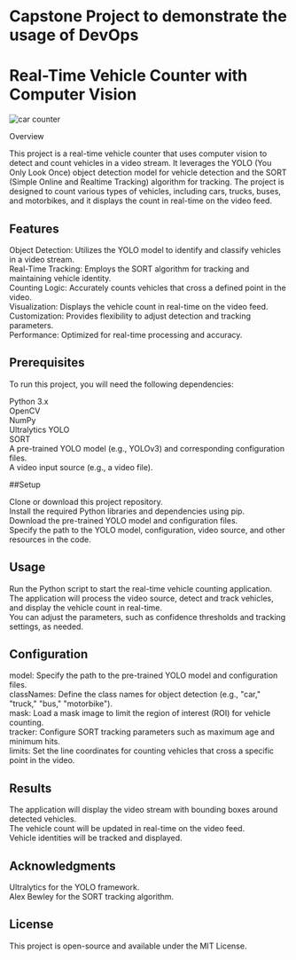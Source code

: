 
# Capstone Project to demonstrate the usage of DevOps  

# Real-Time Vehicle Counter with Computer Vision  

![car counter](https://github.com/ansh-sharmaa/Car-Counter/assets/126788870/8ed6b35c-2802-4854-8f7b-6747f156d95e)

Overview  

This project is a real-time vehicle counter that uses computer vision to detect and count vehicles in a video stream. It leverages the YOLO (You Only Look Once) object detection model for vehicle detection and the SORT (Simple Online and Realtime Tracking) algorithm for tracking. The project is designed to count various types of vehicles, including cars, trucks, buses, and motorbikes, and it displays the count in real-time on the video feed.  

## Features  

Object Detection: Utilizes the YOLO model to identify and classify vehicles in a video stream.   
Real-Time Tracking: Employs the SORT algorithm for tracking and maintaining vehicle identity.    
Counting Logic: Accurately counts vehicles that cross a defined point in the video.   
Visualization: Displays the vehicle count in real-time on the video feed.    
Customization: Provides flexibility to adjust detection and tracking parameters.    
Performance: Optimized for real-time processing and accuracy.   

## Prerequisites   

To run this project, you will need the following dependencies:  

Python 3.x  
OpenCV  
NumPy  
Ultralytics YOLO  
SORT  
A pre-trained YOLO model (e.g., YOLOv3) and corresponding configuration files.  
A video input source (e.g., a video file).  

##Setup  

Clone or download this project repository.  
Install the required Python libraries and dependencies using pip.  
Download the pre-trained YOLO model and configuration files.  
Specify the path to the YOLO model, configuration, video source, and other resources in the code.  

## Usage   

Run the Python script to start the real-time vehicle counting application.  
The application will process the video source, detect and track vehicles, and display the vehicle count in real-time.  
You can adjust the parameters, such as confidence thresholds and tracking settings, as needed.  

## Configuration  

model: Specify the path to the pre-trained YOLO model and configuration files.  
classNames: Define the class names for object detection (e.g., "car," "truck," "bus," "motorbike").  
mask: Load a mask image to limit the region of interest (ROI) for vehicle counting.  
tracker: Configure SORT tracking parameters such as maximum age and minimum hits.  
limits: Set the line coordinates for counting vehicles that cross a specific point in the video.  


## Results

The application will display the video stream with bounding boxes around detected vehicles.  
The vehicle count will be updated in real-time on the video feed.  
Vehicle identities will be tracked and displayed.  

## Acknowledgments

Ultralytics for the YOLO framework.  
Alex Bewley for the SORT tracking algorithm.  
## License

This project is open-source and available under the MIT License.





